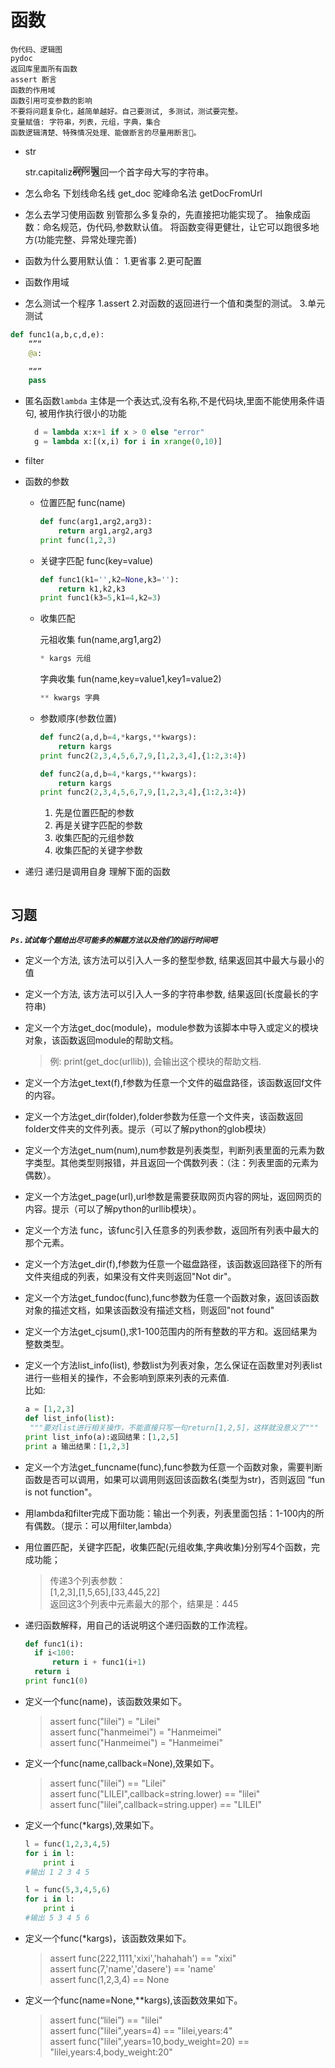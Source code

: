 # 函数

<div style="position: absolute;margin-top:20%;margin-left:100px;">啊啊啊</div>

```help
伪代码、逻辑图
pydoc
返回库里面所有函数
assert 断言
函数的作用域
函数引用可变参数的影响
不要将问题复杂化，越简单越好。自己要测试, 多测试，测试要完整。
变量赋值: 字符串，列表，元组，字典，集合
函数逻辑清楚、特殊情况处理、能做断言的尽量用断言。
```

- str

  str.capitalize() : 返回一个首字母大写的字符串。

- 怎么命名
  下划线命名线  get_doc
  驼峰命名法 getDocFromUrl

- 怎么去学习使用函数
  别管那么多复杂的，先直接把功能实现了。
  抽象成函数：命名规范，伪代码,参数默认值。
  将函数变得更健壮，让它可以跑很多地方(功能完整、异常处理完善)

- 函数为什么要用默认值：
  1.更省事
  2.更可配置

- 函数作用域

- 怎么测试一个程序
  1.assert
  2.对函数的返回进行一个值和类型的测试。
  3.单元测试

```Python
def func1(a,b,c,d,e):
    “”“
    @a:

    ”“”
    pass
```

- 匿名函数`lambda`
  主体是一个表达式,没有名称,不是代码块,里面不能使用条件语句, 被用作执行很小的功能

  ```Python
    d = lambda x:x+1 if x > 0 else "error"
    g = lambda x:[(x,i) for i in xrange(0,10)]
  ```

- filter

- 函数的参数
  - 位置匹配 func(name)

    ```Python
    def func(arg1,arg2,arg3):
        return arg1,arg2,arg3
    print func(1,2,3)
    ```

  - 关键字匹配 func(key=value)

    ```Python
    def func1(k1='',k2=None,k3=''):
        return k1,k2,k3
    print func1(k3=5,k1=4,k2=3)
    ```

  - 收集匹配

    元祖收集 fun(name,arg1,arg2)

      ```Python
      * kargs 元组
      ```

    字典收集 fun(name,key=value1,key1=value2)

      ```Python
      ** kwargs 字典
      ```

  - 参数顺序(参数位置)

    ```Python
    def func2(a,d,b=4,*kargs,**kwargs):
        return kargs
    print func2(2,3,4,5,6,7,9,[1,2,3,4],{1:2,3:4})

    def func2(a,d,b=4,*kargs,**kwargs):
        return kargs
    print func2(2,3,4,5,6,7,9,[1,2,3,4],{1:2,3:4})
    ```
    1. 先是位置匹配的参数
    2. 再是关键字匹配的参数
    3. 收集匹配的元组参数
    4. 收集匹配的关键字参数

- 递归
  递归是调用自身
  理解下面的函数
    ```Python
    ```

## 习题

***`Ps.试试每个题给出尽可能多的解题方法以及他们的运行时间吧`***

- 定义一个方法, 该方法可以引入人一多的整型参数, 结果返回其中最大与最小的值

- 定义一个方法, 该方法可以引入人一多的字符串参数, 结果返回(长度最长的字符串)

- 定义一个方法get_doc(module)，module参数为该脚本中导入或定义的模块对象，该函数返回module的帮助文档。
  > 例: print(get_doc(urllib)), 会输出这个模块的帮助文档.

- 定义一个方法get_text(f),f参数为任意一个文件的磁盘路径，该函数返回f文件的内容。

- 定义一个方法get_dir(folder),folder参数为任意一个文件夹，该函数返回folder文件夹的文件列表。提示（可以了解python的glob模块）

- 定义一个方法get_num(num),num参数是列表类型，判断列表里面的元素为数字类型。其他类型则报错，并且返回一个偶数列表：（注：列表里面的元素为偶数）。

- 定义一个方法get_page(url),url参数是需要获取网页内容的网址，返回网页的内容。提示（可以了解python的urllib模块）。

- 定义一个方法 func，该func引入任意多的列表参数，返回所有列表中最大的那个元素。

- 定义一个方法get_dir(f),f参数为任意一个磁盘路径，该函数返回路径下的所有文件夹组成的列表，如果没有文件夹则返回"Not dir"。

- 定义一个方法get_fundoc(func),func参数为任意一个函数对象，返回该函数对象的描述文档，如果该函数没有描述文档，则返回"not found"

- 定义一个方法get_cjsum(),求1-100范围内的所有整数的平方和。返回结果为整数类型。

- 定义一个方法list_info(list), 参数list为列表对象，怎么保证在函数里对列表list进行一些相关的操作，不会影响到原来列表的元素值.<br>比如:

  ```Python
  a = [1,2,3]
  def list_info(list):
   """要对list进行相关操作，不能直接只写一句return[1,2,5]，这样就没意义了"""
  print list_info(a):返回结果：[1,2,5]
  print a 输出结果：[1,2,3]
  ```

- 定义一个方法get_funcname(func),func参数为任意一个函数对象，需要判断函数是否可以调用，如果可以调用则返回该函数名(类型为str)，否则返回 “fun is not function"。

- 用lambda和filter完成下面功能：输出一个列表，列表里面包括：1-100内的所有偶数。（提示：可以用filter,lambda）

- 用位置匹配，关键字匹配，收集匹配(元组收集,字典收集)分别写4个函数，完成功能；

  >传递3个列表参数：<br>
  >[1,2,3],[1,5,65],[33,445,22]<br>
  >返回这3个列表中元素最大的那个，结果是：445<br>

- 递归函数解释，用自己的话说明这个递归函数的工作流程。

  ```Python
  def func1(i):
    if i<100:
        return i + func1(i+1)
    return i
  print func1(0)
  ```

- 定义一个func(name)，该函数效果如下。
  >assert func("lilei") = "Lilei"<br>
  >assert func("hanmeimei") = "Hanmeimei"<br>
  >assert func("Hanmeimei") = "Hanmeimei"<br>

- 定义一个func(name,callback=None),效果如下。
  >assert func("lilei") == "Lilei"<br>
  >assert func("LILEI",callback=string.lower) == "lilei"<br>
  >assert func("lilei",callback=string.upper) == "LILEI"<br>

- 定义一个func(*kargs),效果如下。

  ```python
  l = func(1,2,3,4,5)
  for i in l:
      print i
  #输出 1 2 3 4 5

  l = func(5,3,4,5,6)
  for i in l:
      print i
  #输出 5 3 4 5 6
  ```

- 定义一个func(*kargs)，该函数效果如下。
  >assert func(222,1111,'xixi','hahahah') == "xixi"<br>
  >assert func(7,'name','dasere') == 'name'<br>
  >assert func(1,2,3,4) == None<br>

- 定义一个func(name=None,**kargs),该函数效果如下。
  >assert func(“lilei”) == "lilei"<br>
  >assert func("lilei",years=4) == "lilei,years:4"<br>
  >assert func("lilei",years=10,body_weight=20) == "lilei,years:4,body_weight:20"<br>
 

